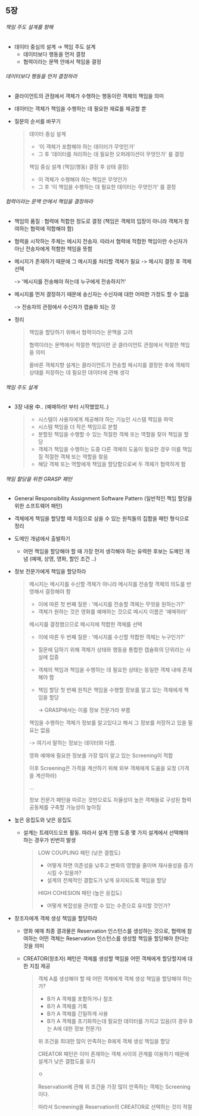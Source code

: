 ## 5장



###### 책임 주도 설계를 향해

- 데이터 중심의 설계 → 책임 주도 설계 
  - 데이터보다 행동을 먼저 결정
  - 협력이라는 문맥 안에서 책임을 결정



###### 데이터보다 행동을 먼저 결정하라

- 클라이언트의 관점에서 객체가 수행하는 행동이란 객체의 책임을 의미

- 데이터는 객체가 책임을 수행하는 데 필요한 재료를 제공할 뿐

- 질문의 순서를 바꾸기

  > 데이터 중심 설계 
  >
  > - '이 객체가 포함해야 하는 데이터가 무엇인가'
  > - 그 후 '데이터를 처리하는 데 필요한 오퍼레이션이 무엇인가' 를 결정
  >
  > 책임 중심 설계 (책임(행동) 결정 후 상태 결정)
  >
  > - 이 객체가 수행해야 하는 책임은 무엇인가
  > - 그 후 '이 책임을 수행하는 데 필요한 데이터는 무엇인가' 를 결정



###### 협력이라는 문맥 안에서 책임을 결정하라

- 책임의 품질 : 협력에 적합한 정도로 결정 (책임은 객체의 입장이 아니라 객체가 참여하는 협력에 적합해야 함)

- 협력을 시작하는 주체는 메시지 전송자. 따라서 협력에 적합한 책임이란 수신자가 아닌 전송자에게 적함한 책임을 뜻함

- 메시지가 존재하기 때문에 그 메시지를 처리할 객체가 필요 -> 메시지 결정 후 객체 선택

  -> '메시지를 전송해야 하는데 누구에게 전송하지?!'

- 메시지를 먼저 결정하기 때문에 송신자는 수신자에 대한 어떠한 가정도 할 수 없음

  -> 전송자의 관점에서 수신자가 캡슐화 되는 것

- 정리

  > 책임을 할당하기 위해서 협력이라는 문맥을 고려
  >
  > 협력이라는 문맥에서 적절한 책임이란 곧 클라이언트 관점에서 적절한 책임을 의미
  >
  > 올바른 객체지향 설계는 클라이언트가 전송할 메시지를 결정한 후에 객체의 상태를 저장하는 데 필요한 데이터에 관해 생각



###### 책임 주도 설계

- 3장 내용 中.. (예매하라! 부터 시작했었지..)

  > - 시스템이 사용자에게 제공해야 하는 기능인 시스템 책임을 파악
  > - 시스템 책임을 더 작은 책임으로 분할
  > - 분할된 책임을 수행할 수 있는 적절한 객체 또는 역할을 찾아 책임을 할당
  > - 객체가 책임을 수행하는 도중 다른 객체의 도움이 필요한 경우 이를 책임질 적절한 객체 또는 역할을 찾음
  > - 해당 객체 또는 역할에게 책임을 할당함으로써 두 객체가 협력하게 함



###### 책임 할당을 위한 GRASP 패턴

- General Responsibility Assignment Software Pattern (일반적인 책임 할당을 위한 소프트웨어 패턴)

- 객체에게 책임을 할당할 때 지침으로 삼을 수 있는 원칙들의 집합을 패턴 형식으로 정리

- 도메인 개념에서 출발하기

  - 어떤 책임을 할당해야 할 때 가장 먼저 생각해야 하는 유력한 후보는 도메인 개념 (예매, 상영, 영화, 할인 조건 ..)

- 정보 전문가에게 책임을 할당하라

  > 메시지는 메시지를 수신할 객체가 아니라 메시지를 전송할 객체의 의도를 반영해서 결정해야 함
  >
  > - 이에 따른 첫 번째 질문 : '메시지를 전송할 객체는 무엇을 원하는가?'
  > - 객체가 원하는 것은 영화를 예매하는 것으로 메시지 이름은 '예매하라'
  >
  > 메시지를 결정했으므로 메시지에 적합한 객체를 선택
  >
  > - 이에 따른 두 번째 질문 : '메시지를 수신할 적합한 객체는 누구인가?'
  >
  > - 질문에 답하기 위해 객체가 상태와 행동을 통합한 캡슐화의 단위라는 사실에 집중
  >
  > - 객체의 책임과 책임을 수행하는 데 필요한 상태는 동일한 객체 내에 존재해야 함
  >
  > - 책임 할당 첫 번째 원칙은 책임을 수행할 정보를 알고 있는 객체에게 책임을 할당
  >
  >   -> GRASP에서는 이를 정보 전문가라 부름
  >
  > 
  >
  > 책임을 수행하는 객체가 정보를 알고있다고 해서 그 정보를 저장하고 있을 필요는 없음 
  >
  >  -> 여기서 말하는 정보는 데이터와 다름.
  >
  > 영화 예매에 필요한 정보를 가장 많이 알고 있는 Screening이 적합  
  >
  > 이후 Screening은 가격을 계산하기 위해 외부 객체에게 도움을 요청 (가격을 계산하라)
  >
  > ...
  >
  > 정보 전문가 패턴을 따르는 것만으로도 자율성이 높은 객체들로 구성된 협력 공동체를 구축할 가능성이 높아짐

- 높은 응집도와 낮은 응집도

  - 설계는 트레이드오프 활동. 따라서 설계 진행 도중 몇 가지 설계에서 선택해야 하는 경우가 빈번히 발생

    >LOW COUPLING 패턴 (낮은 결합도)
    >
    >- 어떻게 하면 의존성을 낮추고 변화의 영향을 줄이며 재사용성을 증가시킬 수 있을까?
    >- 설계의 전체적인 결합도가 낮게 유지되도록 책임을 할당
    >
    >HIGH COHESION 패턴 (높은 응집도)
    >
    >- 어떻게 복잡성을 관리할 수 있는 수준으로 유지할 것인가?

- 창조자에게 객체 생성 책임을 할당하라

  - 영화 예매 최종 결과물은 Reservation 인스턴스를 생성하는 것으로, 협력에 참여하는 어떤 객체는 Reservation 인스턴스를 생성할 책임을 할당해야 한다는 것을 의미

  - CREATOR(창조자) 패턴은 객체를 생성할 책임을 어떤 객체에게 할당할지에 대한 지침 제공

    > 객체 A를 생성해야 할 때 어떤 객체에게 객체 생성 책임을 할당해야 하는가?
    >
    > - B가 A 객체를 포함하거나 참조
    > - B가 A 객체를 기록
    > - B가 A 객체를 긴밀하게 사용
    > - B가 A 객체를 초기화하는데 필요한 데이터를 가지고 있음(이 경우 B는 A에 대한 정보 전문가)
    >
    > 위 조건을 최대한 많이 만족하는 B에게 객체 생성 책임을 할당
    >
    > CREATOR 패턴은 이미 존재하는 객체 사이의 관계를 이용하기 때문에 설계가 낮은 결합도를 유지
    >
    > ㅇ
    >
    > Reservation에 관해 위 조건을 가장 많이 만족하는 객체는 Screening 이다.
    >
    > 따라서 Screening을 Reservation의 CREATOR로 선택하는 것이 적절

